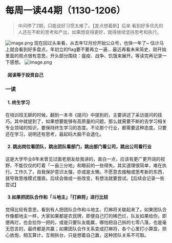 # 每周一读44期（1130-1206）

> 中间停了2期，只能说好习惯太难了。【差点想着断】后来
> 看到好多优先的人还在不断的思考和产出，如果想变得更好，就得继续坚持思考和执行。

![image.png](https://cdn.nlark.com/yuque/0/2020/png/313624/1607478542844-09e6693a-ba57-42a6-8377-97b756bb6caa.png#align=left&display=inline&height=174&margin=%5Bobject%20Object%5D&name=image.png&originHeight=348&originWidth=1438&size=148207&status=done&style=stroke&width=719)
现在回过头来看，从去年12月份开始公众号，也快一年了~
估计马上就会看到好多盘点，年初立的flag要不要再立一遍...
最近再看未来简史，刚开始里面的观点很有意思，开头部分围绕：瘟疫、战争、饥饿来展开。等读完再记录一下感想。
![image.png](https://cdn.nlark.com/yuque/0/2020/png/313624/1607478968908-2722cc37-f767-4b9d-9023-d845efd3a3bb.png#align=left&display=inline&height=484&margin=%5Bobject%20Object%5D&name=image.png&originHeight=968&originWidth=656&size=480758&status=done&style=none&width=328)
####   阅读等于投资自己
### 一读
####   1. 终生学习
在培训班无聊的时候，翻到一本书《提问》中提到的，主要讲述了采访提问的技巧。其中就提到了，如果想要能够有高质量的问题，那么就需要不断的去学习相关专业领域的知识，要保持终生学习的态度。不论那个行业，都需要这种态度。只要还在学习，说明还有思考，最起码大脑不会退化。


####   2. 跳出岗位看团队，跳出团队看部门，跳出部门看公司，跳出公司看行业
这是大学毕业8年未曾见过面老朋友给我讲的，直白一点，应该有更广更开阔的视野，不能仅仅的盯着「一亩三分地」和眼前的一些得失。其实道理很简单，难在执行。工作久了，自我保护意识太强，亦或是太懒。不愿意去接触或思考新的东西，就导致思维模式僵直。后续会做成一些改变，有想法就要尝试。【后续会记录一些尝试】


####   3.如果把团队合作和「斗地主」「打麻将」进行比较
觉得比较有意思，看到有人把团队合作和斗地主、打麻将关联起来了。如果团队合作像都地主一样，大家如果都是农民牌，即便自己打的稀巴烂，队友如果给你，即便再烂，也会拉你一把的，或是只要队友能赢，哪怕把自己拆的七零八落，也是毫无怨言的，最终都是共赢；如果团队合作关系变成打麻将，各个心里打小算盘，担心放炮，相互算计，互相拆台，只是想着自己赢，这种团队关系不可取。
